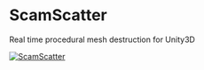 # ScamScatter
Real time procedural mesh destruction for Unity3D

[![ScamScatter](http://img.youtube.com/vi/Ek71arIPKZ4/0.jpg)](https://youtu.be/Ek71arIPKZ4 "ScamScatter")
